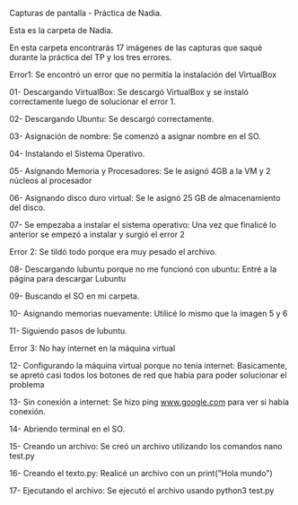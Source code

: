 Capturas de pantalla - Práctica de Nadia.


Esta es la carpeta de Nadia.

En esta carpeta encontrarás 17 imágenes de las capturas que saqué durante la práctica del TP y los tres errores.

Error1: Se encontró un error que no permitía la instalación del VirtualBox

01- Descargando VirtualBox: Se descargó VirtualBox y se instaló correctamente luego de solucionar el error 1.

02- Descargando Ubuntu: Se descargó correctamente.

03- Asignación de nombre: Se comenzó a asignar nombre en el SO.

04- Instalando el Sistema Operativo.

05- Asignando Memoria y Procesadores: Se le asignó 4GB a la VM y 2 núcleos al procesador

06- Asignando disco duro virtual: Se le asignó 25 GB de almacenamiento del disco.

07- Se empezaba a instalar el sistema operativo: Una vez que finalicé lo anterior se empezó a instalar y surgió el error 2

Error 2: Se tildó todo porque era muy pesado el archivo.

08- Descargando lubuntu porque no me funcionó con ubuntu: Entré a la página para descargar Lubuntu

09- Buscando el SO en mi carpeta.

10- Asignando memorias nuevamente: Utilicé lo mismo que la imagen 5 y 6

11- Siguiendo pasos de lubuntu.

Error 3: No hay internet en la máquina virtual

12- Configurando la máquina virtual porque no tenía internet: Basicamente, se apretó casi todos los botones de red que había para poder solucionar el problema

13- Sin conexión a internet: Se hizo ping www.google.com para ver si había conexión.

14- Abriendo terminal en el SO.

15- Creando un archivo: Se creó un archivo utilizando los comandos nano test.py

16- Creando el texto.py: Realicé un archivo con un print("Hola mundo")

17- Ejecutando el archivo: Se ejecutó el archivo usando python3 test.py

